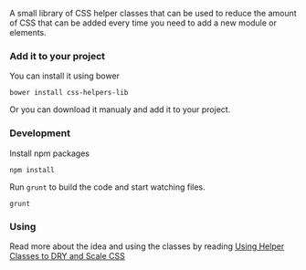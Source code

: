 A small library of CSS helper classes that can be used to reduce the amount of CSS that can be added every time you need to add a new module or elements.

### Add it to your project

You can install it using bower

```
bower install css-helpers-lib
```

Or you can download it manualy and add it to your project.

### Development

Install npm packages

```
npm install
```

Run `grunt` to build the code and start watching files.

```
grunt
```

### Using
Read more about the idea and using the classes by reading [Using Helper Classes to DRY and Scale CSS](http://www.sitepoint.com/using-helper-classes-dry-scale-css/)
